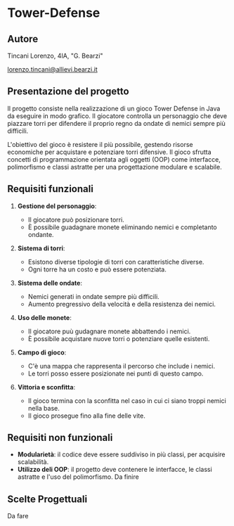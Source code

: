 # Tower-Defense
## Autore
Tincani Lorenzo, 4IA, "G. Bearzi"

lorenzo.tincani@allievi.bearzi.it

## Presentazione del progetto
Il progetto consiste nella realizzazione di un gioco Tower Defense in Java da eseguire in modo grafico. Il giocatore controlla un personaggio che deve piazzare torri per difendere il proprio regno da ondate di nemici sempre più difficili.

L'obiettivo del gioco è resistere il più possibile, gestendo risorse economiche per acquistare e potenziare torri difensive. Il gioco sfrutta concetti di programmazione orientata agli oggetti (OOP) come interfacce, polimorfismo e classi astratte per una progettazione modulare e scalabile.

## Requisiti funzionali
1. **Gestione del personaggio**:
    - Il giocatore può posizionare torri.
    - È possibile guadagnare monete eliminando nemici e completanto ondante.

2. **Sistema di torri**:
    - Esistono diverse tipologie di torri con caratteristiche diverse.
    - Ogni torre ha un costo e può essere potenziata.

3. **Sistema delle ondate**:
    - Nemici generati in ondate sempre più difficili.
    - Aumento pregressivo della velocità e della resistenza dei nemici.

4. **Uso delle monete**:
    - Il giocatore puù gudagnare monete abbattendo i nemici.
    - È possibile acquistare nuove torri o potenziare quelle esistenti.

5. **Campo di gioco**:
    - C'è una mappa che rappresenta il percorso che include i nemici.
    - Le torri posso essere posizionate nei punti di questo campo.

6. **Vittoria e sconfitta**:
    - Il gioco termina con la sconfitta nel caso in cui ci siano troppi nemici nella base.
    - Il gioco prosegue fino alla fine delle vite.

## Requisiti non funzionali
- **Modularietà**: il codice deve essere suddiviso in più classi, per acquisire scalabilità.
- **Utilizzo deli OOP**: il progetto deve contenere le interfacce, le classi astratte e l'uso del polimorfismo.
Da finire

## Scelte Progettuali
Da fare
